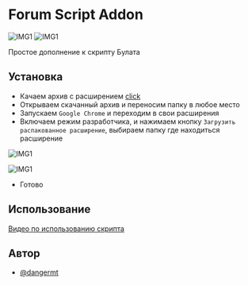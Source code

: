 
# Forum Script Addon

![IMG1](https://img.shields.io/github/downloads/Matvey-Guzienko/addon-forum/total)
![IMG1](https://img.shields.io/github/stars/Matvey-Guzienko/addon-forum)

Простое дополнение к скрипту Булата


## Установка

- Качаем архив с расширением [click](https://github.com/Matvey-Guzienko/addon-forum/releases)
- Открываем скачанный архив и переносим папку в любое место
- Запускаем `Google Chrome` и переходим в свои расширения
- Включаем режим разработчика, и нажимаем кнопку `Загрузить распакованное расширение`, выбираем папку где находиться расширение

![IMG1](https://i.imgur.com/p0wJexj.png)

![IMG1](https://i.imgur.com/aeTGoSb.png)
- Готово
## Использование

[Видео по использованию скрипта](https://www.youtube.com/watch?v=8vY3ecmI_es)
## Автор

- [@dangermt](https://vk.com/dangermt)

